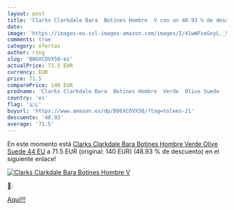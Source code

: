 ```yaml
---
layout: post
title: 'Clarks Clarkdale Bara  Botines Hombre  V con un 48.93 % de descuento'
date: 
image: 'https://images-eu.ssl-images-amazon.com/images/I/41wWFxoGxyL._SL200_.jpg'
comments: true
category: ofertas
author: ring
slug: 'B06XCDVX58-es'
actualPrice: 71.5 EUR
currency: EUR
price: 71.5
comparePrice: 140 EUR
prodname: 'Clarks Clarkdale Bara  Botines Hombre  Verde  Olive Suede   44 EU'
country: 'es'
flag: '🇪🇸'
buyurl: 'https://www.amazon.es/dp/B06XCDVX58/?tag=tolees-21'
descuento: '48.93'
average: '71.5'
---
```


En este momento está [Clarks Clarkdale Bara  Botines Hombre  Verde  Olive Suede   44 EU](https://www.amazon.es/dp/B06XCDVX58/?tag=tolees-21) a 71.5 EUR (original: 140 EUR) (48.93 %  de descuento) en el siguiente enlace!

[![Clarks Clarkdale Bara  Botines Hombre  V](https://images-eu.ssl-images-amazon.com/images/I/41wWFxoGxyL._SL200_.jpg)](https://www.amazon.es/dp/B06XCDVX58/?tag=tolees-21)

🔎:


[Aquí!!!](https://www.amazon.es/dp/B06XCDVX58/?tag=tolees-21)

